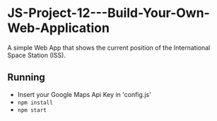 # JS-Project-12---Build-Your-Own-Web-Application

A simple Web App that shows the current position of the International Space Station (ISS).


## Running
* Insert your Google Maps Api Key in 'config.js'
* `npm install`
* `npm start`
